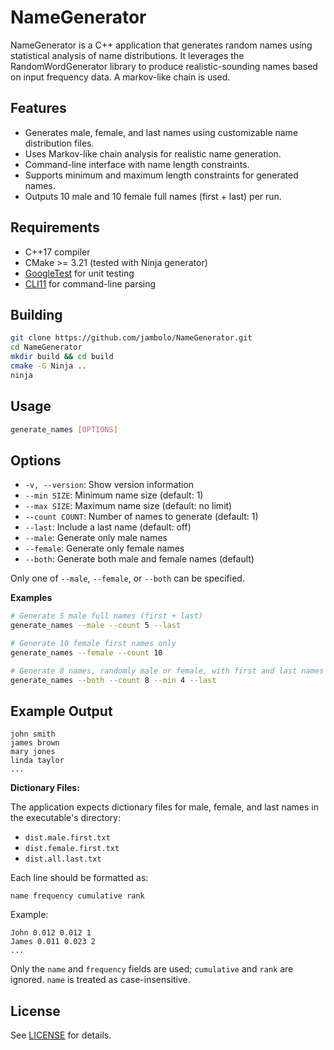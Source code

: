 # NameGenerator

NameGenerator is a C++ application that generates random names using statistical analysis of name distributions. It leverages the
RandomWordGenerator library to produce realistic-sounding names based on input frequency data. A markov-like chain is used.

## Features

- Generates male, female, and last names using customizable name distribution files.
- Uses Markov-like chain analysis for realistic name generation.
- Command-line interface with name length constraints.
- Supports minimum and maximum length constraints for generated names.
- Outputs 10 male and 10 female full names (first + last) per run.

## Requirements

- C++17 compiler
- CMake >= 3.21 (tested with Ninja generator)
- [GoogleTest](https://github.com/google/googletest) for unit testing
- [CLI11](https://github.com/CLIUtils/CLI11) for command-line parsing

## Building

```sh
git clone https://github.com/jambolo/NameGenerator.git
cd NameGenerator
mkdir build && cd build
cmake -G Ninja ..
ninja
```

## Usage
```bash
generate_names [OPTIONS]
```

## Options
- `-v, --version`: Show version information
- `--min SIZE`: Minimum name size (default: 1)
- `--max SIZE`: Maximum name size (default: no limit)
- `--count COUNT`: Number of names to generate (default: 1)
- `--last`: Include a last name (default: off)
- `--male`: Generate only male names
- `--female`: Generate only female names
- `--both`: Generate both male and female names (default)

Only one of `--male`, `--female`, or `--both` can be specified.

**Examples**
```bash
# Generate 5 male full names (first + last)
generate_names --male --count 5 --last

# Generate 10 female first names only
generate_names --female --count 10

# Generate 8 names, randomly male or female, with first and last names at least 4 characters
generate_names --both --count 8 --min 4 --last
```

## Example Output
```
john smith
james brown
mary jones
linda taylor
...
```

**Dictionary Files:**

The application expects dictionary files for male, female, and last names in the executable's directory:
- `dist.male.first.txt`
- `dist.female.first.txt`
- `dist.all.last.txt`

Each line should be formatted as:
```
name frequency cumulative rank
```

Example:
```
John 0.012 0.012 1
James 0.011 0.023 2
...
```
Only the `name` and `frequency` fields are used; `cumulative` and `rank` are ignored. `name` is treated as case-insensitive.

## License

See [LICENSE](LICENSE) for details.


